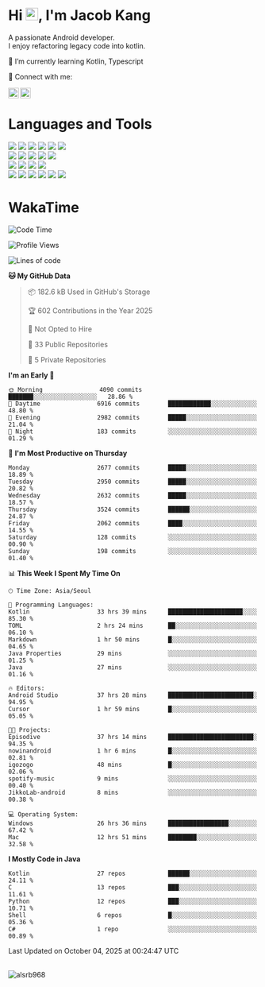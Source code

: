 # Hi <img src="https://media.giphy.com/media/hvRJCLFzcasrR4ia7z/giphy.gif" width="25px">, I'm Jacob Kang
A passionate Android developer.
</br>
I enjoy refactoring legacy code into kotlin.

🌱 I’m currently learning Kotlin, Typescript

🤝 Connect with me:

<a href="https://www.linkedin.com/in/minkyu-kang-b7477b1b2/"><img align="left" src="https://raw.githubusercontent.com/yushi1007/yushi1007/main/images/linkedin.svg" alt="Minkyu Kang | LinkedIn" width="21px"/></a>
<a href="https://www.instagram.com/_jacob_kang/"><img align="left" src="https://raw.githubusercontent.com/yushi1007/yushi1007/main/images/instagram.svg" alt="Jacob Kang | Instagram" width="21px"/></a>

</br>

# Languages and Tools

<div align="left">
<img src="https://img.shields.io/badge/java-007396?logo=java&logoColor=white"/>
<img src="https://img.shields.io/badge/kotlin-7F52FF?logo=kotlin&logoColor=white"/>
<img src="https://img.shields.io/badge/python-3776AB?logo=python&logoColor=white"/>
<img src="https://img.shields.io/badge/bash shell-4EAA25?logo=gnubash&logoColor=white"/>
<img src="https://img.shields.io/badge/c-A8B9CC?logo=c&logoColor=white"/>
<img src="https://img.shields.io/badge/c++-00599C?logo=c%2b%2b&logoColor=white"/>
</div>
<div align="left">
<img src="https://img.shields.io/badge/git-F05032?logo=git&logoColor=white"/>
<img src="https://img.shields.io/badge/github-181717?logo=github&logoColor=white"/>
<img src="https://img.shields.io/badge/mysql-4479A1?logo=mysql&logoColor=white"/>
<img src="https://img.shields.io/badge/sqlite-003B57?logo=sqlite&logoColor=white"/>
<img src="https://img.shields.io/badge/amazon AWS-232F3E?logo=amazonaws&logoColor=white"/>
</div>
<div align="left">
<img src="https://img.shields.io/badge/android-3DDC84?logo=android&logoColor=white"/>
<img src="https://img.shields.io/badge/linux-FCC624?logo=linux&logoColor=white"/>
<img src="https://img.shields.io/badge/flask-000000?logo=flask&logoColor=white"/>
<img src="https://img.shields.io/badge/arduino-00979D?logo=arduino&logoColor=white"/>
</div>
<div align="left">
<img src="https://img.shields.io/badge/slack-4A154B?logo=slack&logoColor=white"/>
<img src="https://img.shields.io/badge/notion-000000?logo=notion&logoColor=white"/>
<img src="https://img.shields.io/badge/jira-0052CC?logo=jira&logoColor=white"/>
<img src="https://img.shields.io/badge/postman-FF6C37?logo=postman&logoColor=white"/>
<img src="https://img.shields.io/badge/intellij-000000?logo=intellijidea&logoColor=white"/>
<img src="https://img.shields.io/badge/pycharm-000000?logo=pycharm&logoColor=white"/>
</div>

# WakaTime

<!--START_SECTION:waka-->
![Code Time](http://img.shields.io/badge/Code%20Time-5%2C482%20hrs%2047%20mins-blue)

![Profile Views](http://img.shields.io/badge/Profile%20Views-0-blue)

![Lines of code](https://img.shields.io/badge/From%20Hello%20World%20I%27ve%20Written-5.9%20million%20lines%20of%20code-blue)

**🐱 My GitHub Data** 

> 📦 182.6 kB Used in GitHub's Storage 
 > 
> 🏆 602 Contributions in the Year 2025
 > 
> 🚫 Not Opted to Hire
 > 
> 📜 33 Public Repositories 
 > 
> 🔑 5 Private Repositories 
 > 
**I'm an Early 🐤** 

```text
🌞 Morning                4090 commits        ███████░░░░░░░░░░░░░░░░░░   28.86 % 
🌆 Daytime                6916 commits        ████████████░░░░░░░░░░░░░   48.80 % 
🌃 Evening                2982 commits        █████░░░░░░░░░░░░░░░░░░░░   21.04 % 
🌙 Night                  183 commits         ░░░░░░░░░░░░░░░░░░░░░░░░░   01.29 % 
```
📅 **I'm Most Productive on Thursday** 

```text
Monday                   2677 commits        █████░░░░░░░░░░░░░░░░░░░░   18.89 % 
Tuesday                  2950 commits        █████░░░░░░░░░░░░░░░░░░░░   20.82 % 
Wednesday                2632 commits        █████░░░░░░░░░░░░░░░░░░░░   18.57 % 
Thursday                 3524 commits        ██████░░░░░░░░░░░░░░░░░░░   24.87 % 
Friday                   2062 commits        ████░░░░░░░░░░░░░░░░░░░░░   14.55 % 
Saturday                 128 commits         ░░░░░░░░░░░░░░░░░░░░░░░░░   00.90 % 
Sunday                   198 commits         ░░░░░░░░░░░░░░░░░░░░░░░░░   01.40 % 
```


📊 **This Week I Spent My Time On** 

```text
🕑︎ Time Zone: Asia/Seoul

💬 Programming Languages: 
Kotlin                   33 hrs 39 mins      █████████████████████░░░░   85.30 % 
TOML                     2 hrs 24 mins       ██░░░░░░░░░░░░░░░░░░░░░░░   06.10 % 
Markdown                 1 hr 50 mins        █░░░░░░░░░░░░░░░░░░░░░░░░   04.65 % 
Java Properties          29 mins             ░░░░░░░░░░░░░░░░░░░░░░░░░   01.25 % 
Java                     27 mins             ░░░░░░░░░░░░░░░░░░░░░░░░░   01.16 % 

🔥 Editors: 
Android Studio           37 hrs 28 mins      ████████████████████████░   94.95 % 
Cursor                   1 hr 59 mins        █░░░░░░░░░░░░░░░░░░░░░░░░   05.05 % 

🐱‍💻 Projects: 
Episodive                37 hrs 14 mins      ████████████████████████░   94.35 % 
nowinandroid             1 hr 6 mins         █░░░░░░░░░░░░░░░░░░░░░░░░   02.81 % 
igozogo                  48 mins             █░░░░░░░░░░░░░░░░░░░░░░░░   02.06 % 
spotify-music            9 mins              ░░░░░░░░░░░░░░░░░░░░░░░░░   00.40 % 
JikkoLab-android         8 mins              ░░░░░░░░░░░░░░░░░░░░░░░░░   00.38 % 

💻 Operating System: 
Windows                  26 hrs 36 mins      █████████████████░░░░░░░░   67.42 % 
Mac                      12 hrs 51 mins      ████████░░░░░░░░░░░░░░░░░   32.58 % 
```

**I Mostly Code in Java** 

```text
Kotlin                   27 repos            ██████░░░░░░░░░░░░░░░░░░░   24.11 % 
C                        13 repos            ███░░░░░░░░░░░░░░░░░░░░░░   11.61 % 
Python                   12 repos            ███░░░░░░░░░░░░░░░░░░░░░░   10.71 % 
Shell                    6 repos             █░░░░░░░░░░░░░░░░░░░░░░░░   05.36 % 
C#                       1 repo              ░░░░░░░░░░░░░░░░░░░░░░░░░   00.89 % 
```




 Last Updated on October 04, 2025 at 00:24:47 UTC
<!--END_SECTION:waka-->

</br>

<div align="left">
<img align="left" src="https://github-readme-stats.vercel.app/api/top-langs?username=alsrb968&show_icons=true&locale=en&layout=compact&theme=dark" alt="alsrb968" />
</div>
